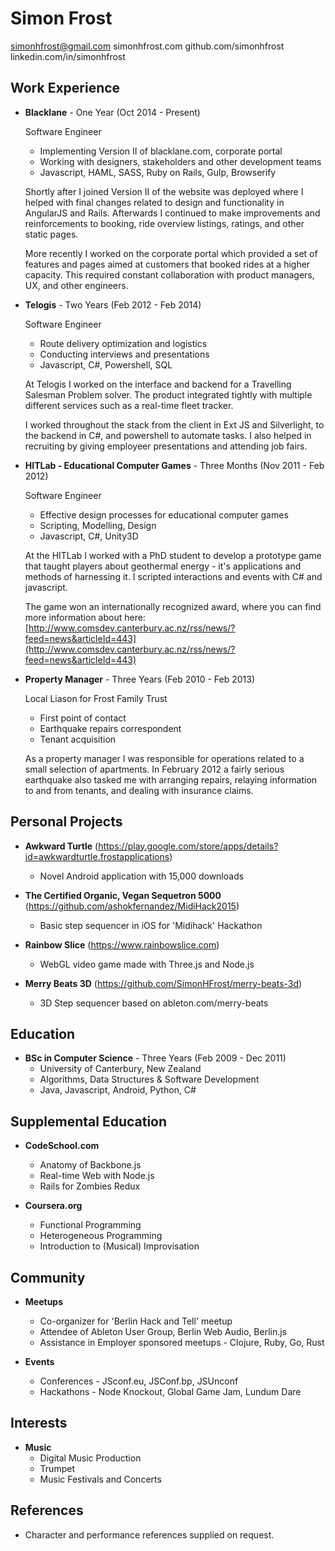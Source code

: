 Simon Frost
=

simonhfrost@gmail.com
simonhfrost.com
github.com/simonhfrost
linkedin.com/in/simonhfrost

Work Experience
-

*   **Blacklane** - One Year (Oct 2014 - Present)

    Software Engineer
    - Implementing Version II of blacklane.com, corporate portal
    - Working with designers, stakeholders and other development teams
    - Javascript, HAML, SASS, Ruby on Rails, Gulp, Browserify

	Shortly after I joined Version II of the website was deployed where I helped with final changes related to design and functionality in AngularJS and Rails. Afterwards I continued to make improvements and reinforcements to booking, ride overview listings, ratings, and other static pages.
	
	More recently I worked on the corporate portal which provided a set of features and pages aimed at customers that booked rides at a higher capacity. This required constant collaboration with product managers, UX, and other engineers.

*   **Telogis** - Two Years (Feb 2012 - Feb 2014)

    Software Engineer
    - Route delivery optimization and logistics
    - Conducting interviews and presentations
    - Javascript, C#, Powershell, SQL

    At Telogis I worked on the interface and backend for a Travelling Salesman Problem solver. The product integrated tightly with multiple different services such as a real-time fleet tracker.
    
    I worked throughout the stack from the client in Ext JS and Silverlight, to the backend in C#, and powershell to automate tasks. I also helped in recruiting by giving employeer presentations and attending job fairs.

*   **HITLab - Educational Computer Games** - Three Months (Nov 2011 - Feb 2012)

    Software Engineer
    - Effective design processes for educational computer games
    - Scripting, Modelling, Design
    - Javascript, C#, Unity3D

    At the HITLab I worked with a PhD student to develop a prototype game that taught players about geothermal energy - it's applications and methods of harnessing it. I scripted interactions and events with C# and javascript.
        
    The game won an internationally recognized award, where you can find more information about here: [http://www.comsdev.canterbury.ac.nz/rss/news/?feed=news&articleId=443](http://www.comsdev.canterbury.ac.nz/rss/news/?feed=news&articleId=443)

*   **Property Manager** - Three Years (Feb 2010 - Feb 2013)

    Local Liason for Frost Family Trust
    - First point of contact
    - Earthquake repairs correspondent
    - Tenant acquisition

    As a property manager I was responsible for operations related to a small selection of apartments. In February 2012 a fairly serious earthquake also tasked me with arranging repairs, relaying information to and from tenants, and dealing with insurance claims.

Personal Projects
-

*   **Awkward Turtle** (https://play.google.com/store/apps/details?id=awkwardturtle.frostapplications)
    - Novel Android application with 15,000 downloads

*   **The Certified Organic, Vegan Sequetron 5000** (https://github.com/ashokfernandez/MidiHack2015)
    - Basic step sequencer in iOS for 'Midihack' Hackathon

*   **Rainbow Slice** (https://www.rainbowslice.com)
    - WebGL video game made with Three.js and Node.js

*   **Merry Beats 3D** (https://github.com/SimonHFrost/merry-beats-3d)
    - 3D Step sequencer based on ableton.com/merry-beats

Education
-

*   **BSc in Computer Science** - Three Years (Feb 2009 - Dec 2011)
    - University of Canterbury, New Zealand
    - Algorithms, Data Structures & Software Development
    - Java, Javascript, Android, Python, C#

Supplemental Education
-

*   **CodeSchool.com**
    - Anatomy of Backbone.js
    - Real-time Web with Node.js
    - Rails for Zombies Redux

*   **Coursera.org**
    - Functional Programming
    - Heterogeneous Programming
    - Introduction to (Musical) Improvisation

Community
-

* **Meetups**
	- Co-organizer for 'Berlin Hack and Tell' meetup
	- Attendee of Ableton User Group, Berlin Web Audio, Berlin.js
	- Assistance in Employer sponsored meetups - Clojure, Ruby, Go, Rust

* **Events**
	- Conferences - JSconf.eu, JSConf.bp, JSUnconf
	- Hackathons - Node Knockout, Global Game Jam, Lundum Dare

Interests
-

*   **Music**
    - Digital Music Production
    - Trumpet
    - Music Festivals and Concerts

References
-

*   Character and performance references supplied on request.
